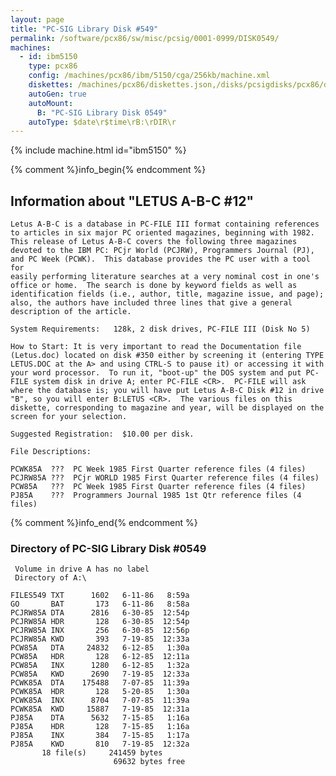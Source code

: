 ```yaml
---
layout: page
title: "PC-SIG Library Disk #549"
permalink: /software/pcx86/sw/misc/pcsig/0001-0999/DISK0549/
machines:
  - id: ibm5150
    type: pcx86
    config: /machines/pcx86/ibm/5150/cga/256kb/machine.xml
    diskettes: /machines/pcx86/diskettes.json,/disks/pcsigdisks/pcx86/diskettes.json
    autoGen: true
    autoMount:
      B: "PC-SIG Library Disk 0549"
    autoType: $date\r$time\rB:\rDIR\r
---
```


{% include machine.html id="ibm5150" %}

{% comment %}info_begin{% endcomment %}

## Information about "LETUS A-B-C #12"

    Letus A-B-C is a database in PC-FILE III format containing references
    to articles in six major PC oriented magazines, beginning with 1982.
    This release of Letus A-B-C covers the following three magazines
    devoted to the IBM PC: PCjr World (PCJRW), Programmers Journal (PJ),
    and PC Week (PCWK).  This database provides the PC user with a tool for
    easily performing literature searches at a very nominal cost in one's
    office or home.  The search is done by keyword fields as well as
    identification fields (i.e., author, title, magazine issue, and page);
    also, the authors have included three lines that give a general
    description of the article.
    
    System Requirements:   128k, 2 disk drives, PC-FILE III (Disk No 5)
    
    How to Start: It is very important to read the Documentation file
    (Letus.doc) located on disk #350 either by screening it (entering TYPE
    LETUS.DOC at the A> and using CTRL-S to pause it) or accessing it with
    your word processor.  To run it, "boot-up" the DOS system and put PC-
    FILE system disk in drive A; enter PC-FILE <CR>.  PC-FILE will ask
    where the database is; you will have put Letus A-B-C Disk #12 in drive
    "B", so you will enter B:LETUS <CR>.  The various files on this
    diskette, corresponding to magazine and year, will be displayed on the
    screen for your selection.
    
    Suggested Registration:  $10.00 per disk.
    
    File Descriptions:
    
    PCWK85A  ???  PC Week 1985 First Quarter reference files (4 files)
    PCJRW85A ???  PCjr WORLD 1985 First Quarter reference files (4 files)
    PCW85A   ???  PC Week 1985 First Quarter reference files (4 files)
    PJ85A    ???  Programmers Journal 1985 1st Qtr reference files (4 files)
{% comment %}info_end{% endcomment %}


### Directory of PC-SIG Library Disk #0549

     Volume in drive A has no label
     Directory of A:\

    FILES549 TXT      1602   6-11-86   8:59a
    GO       BAT       173   6-11-86   8:58a
    PCJRW85A DTA      2816   6-30-85  12:54p
    PCJRW85A HDR       128   6-30-85  12:54p
    PCJRW85A INX       256   6-30-85  12:56p
    PCJRW85A KWD       393   7-19-85  12:33a
    PCW85A   DTA     24832   6-12-85   1:30a
    PCW85A   HDR       128   6-12-85  12:11a
    PCW85A   INX      1280   6-12-85   1:32a
    PCW85A   KWD      2690   7-19-85  12:33a
    PCWK85A  DTA    175488   7-07-85  11:39a
    PCWK85A  HDR       128   5-20-85   1:30a
    PCWK85A  INX      8704   7-07-85  11:39a
    PCWK85A  KWD     15887   7-19-85  12:31a
    PJ85A    DTA      5632   7-15-85   1:16a
    PJ85A    HDR       128   7-15-85   1:16a
    PJ85A    INX       384   7-15-85   1:17a
    PJ85A    KWD       810   7-19-85  12:32a
           18 file(s)     241459 bytes
                           69632 bytes free
